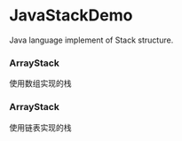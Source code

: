 # JavaStackDemo
Java language implement of Stack structure.

### ArrayStack
使用数组实现的栈

### ArrayStack
使用链表实现的栈
